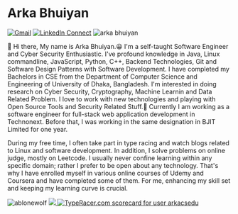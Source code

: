 # Arka Bhuiyan

[![Gmail](https://img.shields.io/badge/%20-Send%20Mail-black?color=14171A&labelColor=ef5350&logo=gmail&logoColor=ffffff)](mailto:arkabhuiyancsedu@gmail.com?subject=From%20GitHub&body=Hi,%20there.%20Found%20you%20from%20GitHub.)
[![LinkedIn Connect](https://img.shields.io/badge/%20-Connect-black?color=14171A&labelColor=212121&logo=linkedin&logoColor=ffffff)](https://www.linkedin.com/in/arka-bhuiyan-2978291b0/) <img src="https://komarev.com/ghpvc/?username=ablonewolf" alt="arka bhuiyan" />

:wave: Hi there, My name is Arka Bhuiyan.😀 I'm a self-taught Software Engineer and Cyber Security Enthusiastic.
I've profound knowledge in Java, Linux commandline, JavaScript, Python, C++, Backend Technologies, Git and Software Design Patterns with Software Development. 
I have completed my Bachelors in CSE from the Department of Computer Science and Engineering of University of Dhaka, Bangladesh. 
I'm interested in doing research on Cyber Security, Cryptography, Machine Learnin and Data Related Problem. 
I love to work with new technologies and playing with Open Source Tools and Security Related Stuff.🤖
Currently I am working as a software engineer for full-stack web application development in Technonext. Before that, I was working in the same designation in BJIT Limited for one year.

During my free time, I often take part in type racing and watch blogs related to Linux and software development. In addition, I solve problems on online judge, mostly on Leetcode. I usually never confine learning within any specific domain; rather I prefer to be open about any technology. That's why I have enrolled myself in various online courses of Udemy and Coursera and have completed some of them. For me, enhancing my skill set and keeping my learning curve is crucial.

<p align="left">
<img src="https://github-readme-stats.vercel.app/api?username=ablonewolf&theme=Cyberpunk&show_icons=true" alt="ablonewolf" />
<a href="https://github.com/ablonewolf"> <img src="https://github-readme-stats.anuraghazra1.vercel.app/api/top-langs/?username=ablonewolf&layout=compact&theme=Cyberpunk" />
</a>
<a href="https://data.typeracer.com/pit/profile?user=arkacsedu&ref=badge" target="_top"><img src="https://data.typeracer.com/misc/badge?user=arkacsedu" border="0" alt="TypeRacer.com scorecard for user arkacsedu"/></a>
</p>
